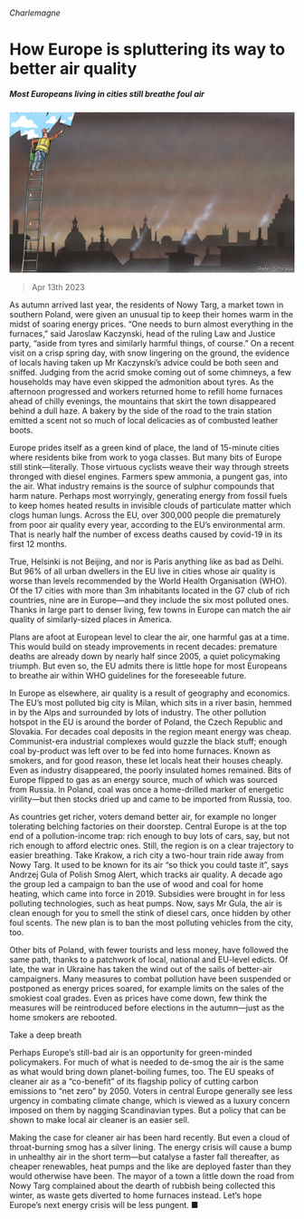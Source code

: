 ###### Charlemagne

# How Europe is spluttering its way to better air quality 

##### Most Europeans living in cities still breathe foul air 

![image](images/20230415_EUD000.jpg) 

> Apr 13th 2023 

As autumn arrived last year, the residents of Nowy Targ, a market town in southern Poland, were given an unusual tip to keep their homes warm in the midst of soaring energy prices. “One needs to burn almost everything in the furnaces,” said Jaroslaw Kaczynski, head of the ruling Law and Justice party, “aside from tyres and similarly harmful things, of course.” On a recent visit on a crisp spring day, with snow lingering on the ground, the evidence of locals having taken up Mr Kaczynski’s advice could be both seen and sniffed. Judging from the acrid smoke coming out of some chimneys, a few households may have even skipped the admonition about tyres. As the afternoon progressed and workers returned home to refill home furnaces ahead of chilly evenings, the mountains that skirt the town disappeared behind a dull haze. A bakery by the side of the road to the train station emitted a scent not so much of local delicacies as of combusted leather boots.

Europe prides itself as a green kind of place, the land of 15-minute cities where residents bike from work to yoga classes. But many bits of Europe still stink—literally. Those virtuous cyclists weave their way through streets thronged with diesel engines. Farmers spew ammonia, a pungent gas, into the air. What industry remains is the source of sulphur compounds that harm nature. Perhaps most worryingly, generating energy from fossil fuels to keep homes heated results in invisible clouds of particulate matter which clogs human lungs. Across the EU, over 300,000 people die prematurely from poor air quality every year, according to the EU’s environmental arm. That is nearly half the number of excess deaths caused by covid-19 in its first 12 months.

True, Helsinki is not Beijing, and nor is Paris anything like as bad as Delhi. But 96% of all urban dwellers in the EU live in cities whose air quality is worse than levels recommended by the World Health Organisation (WHO). Of the 17 cities with more than 3m inhabitants located in the G7 club of rich countries, nine are in Europe—and they include the six most polluted ones. Thanks in large part to denser living, few towns in Europe can match the air quality of similarly-sized places in America. 

Plans are afoot at European level to clear the air, one harmful gas at a time. This would build on steady improvements in recent decades: premature deaths are already down by nearly half since 2005, a quiet policymaking triumph. But even so, the EU admits there is little hope for most Europeans to breathe air within WHO guidelines for the foreseeable future. 

In Europe as elsewhere, air quality is a result of geography and economics. The EU’s most polluted big city is Milan, which sits in a river basin, hemmed in by the Alps and surrounded by lots of industry. The other pollution hotspot in the EU is around the border of Poland, the Czech Republic and Slovakia. For decades coal deposits in the region meant energy was cheap. Communist-era industrial complexes would guzzle the black stuff; enough coal by-product was left over to be fed into home furnaces. Known as smokers, and for good reason, these let locals heat their houses cheaply. Even as industry disappeared, the poorly insulated homes remained. Bits of Europe flipped to gas as an energy source, much of which was sourced from Russia. In Poland, coal was once a home-drilled marker of energetic virility—but then stocks dried up and came to be imported from Russia, too.

As countries get richer, voters demand better air, for example no longer tolerating belching factories on their doorstep. Central Europe is at the top end of a pollution-income trap: rich enough to buy lots of cars, say, but not rich enough to afford electric ones. Still, the region is on a clear trajectory to easier breathing. Take Krakow, a rich city a two-hour train ride away from Nowy Targ. It used to be known for its air “so thick you could taste it”, says Andrzej Gula of Polish Smog Alert, which tracks air quality. A decade ago the group led a campaign to ban the use of wood and coal for home heating, which came into force in 2019. Subsidies were brought in for less polluting technologies, such as heat pumps. Now, says Mr Gula, the air is clean enough for you to smell the stink of diesel cars, once hidden by other foul scents. The new plan is to ban the most polluting vehicles from the city, too. 

Other bits of Poland, with fewer tourists and less money, have followed the same path, thanks to a patchwork of local, national and EU-level edicts. Of late, the war in Ukraine has taken the wind out of the sails of better-air campaigners. Many measures to combat pollution have been suspended or postponed as energy prices soared, for example limits on the sales of the smokiest coal grades. Even as prices have come down, few think the measures will be reintroduced before elections in the autumn—just as the home smokers are rebooted. 

Take a deep breath

Perhaps Europe’s still-bad air is an opportunity for green-minded policymakers. For much of what is needed to de-smog the air is the same as what would bring down planet-boiling fumes, too. The EU speaks of cleaner air as a “co-benefit” of its flagship policy of cutting carbon emissions to “net zero” by 2050. Voters in central Europe generally see less urgency in combating climate change, which is viewed as a luxury concern imposed on them by nagging Scandinavian types. But a policy that can be shown to make local air cleaner is an easier sell. 

Making the case for cleaner air has been hard recently. But even a cloud of throat-burning smog has a silver lining. The energy crisis will cause a bump in unhealthy air in the short term—but catalyse a faster fall thereafter, as cheaper renewables, heat pumps and the like are deployed faster than they would otherwise have been. The mayor of a town a little down the road from Nowy Targ complained about the dearth of rubbish being collected this winter, as waste gets diverted to home furnaces instead. Let’s hope Europe’s next energy crisis will be less pungent. ■






